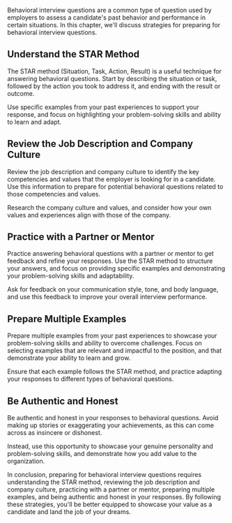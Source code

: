 
Behavioral interview questions are a common type of question used by employers to assess a candidate's past behavior and performance in certain situations. In this chapter, we'll discuss strategies for preparing for behavioral interview questions.

Understand the STAR Method
--------------------------

The STAR method (Situation, Task, Action, Result) is a useful technique for answering behavioral questions. Start by describing the situation or task, followed by the action you took to address it, and ending with the result or outcome.

Use specific examples from your past experiences to support your response, and focus on highlighting your problem-solving skills and ability to learn and adapt.

Review the Job Description and Company Culture
----------------------------------------------

Review the job description and company culture to identify the key competencies and values that the employer is looking for in a candidate. Use this information to prepare for potential behavioral questions related to those competencies and values.

Research the company culture and values, and consider how your own values and experiences align with those of the company.

Practice with a Partner or Mentor
---------------------------------

Practice answering behavioral questions with a partner or mentor to get feedback and refine your responses. Use the STAR method to structure your answers, and focus on providing specific examples and demonstrating your problem-solving skills and adaptability.

Ask for feedback on your communication style, tone, and body language, and use this feedback to improve your overall interview performance.

Prepare Multiple Examples
-------------------------

Prepare multiple examples from your past experiences to showcase your problem-solving skills and ability to overcome challenges. Focus on selecting examples that are relevant and impactful to the position, and that demonstrate your ability to learn and grow.

Ensure that each example follows the STAR method, and practice adapting your responses to different types of behavioral questions.

Be Authentic and Honest
-----------------------

Be authentic and honest in your responses to behavioral questions. Avoid making up stories or exaggerating your achievements, as this can come across as insincere or dishonest.

Instead, use this opportunity to showcase your genuine personality and problem-solving skills, and demonstrate how you add value to the organization.

In conclusion, preparing for behavioral interview questions requires understanding the STAR method, reviewing the job description and company culture, practicing with a partner or mentor, preparing multiple examples, and being authentic and honest in your responses. By following these strategies, you'll be better equipped to showcase your value as a candidate and land the job of your dreams.
